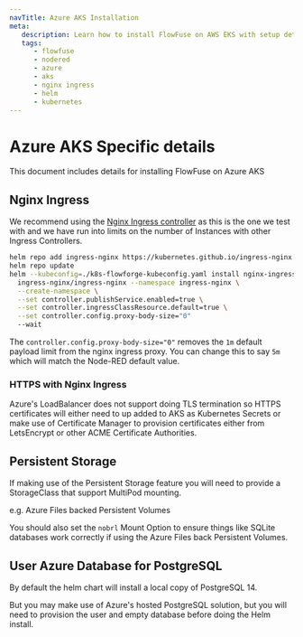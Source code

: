 ```yaml
---
navTitle: Azure AKS Installation
meta:
   description: Learn how to install FlowFuse on AWS EKS with setup details for EKS, Nginx Ingress, AWS SES, and RDS PostgreSQL integration.
   tags:
      - flowfuse
      - nodered
      - azure
      - aks
      - nginx ingress
      - helm
      - kubernetes
---
```


# Azure AKS Specific details

This document includes details for installing FlowFuse on Azure AKS

## Nginx Ingress

We recommend using the <a href="https://kubernetes.github.io/ingress-nginx/" target="_blank">Nginx Ingress controller</a> as this is the one we test with and we have run into limits on the number of Instances with other Ingress Controllers. 

```bash
helm repo add ingress-nginx https://kubernetes.github.io/ingress-nginx
helm repo update
helm --kubeconfig=./k8s-flowforge-kubeconfig.yaml install nginx-ingress \
  ingress-nginx/ingress-nginx --namespace ingress-nginx \
  --create-namespace \
  --set controller.publishService.enabled=true \
  --set controller.ingressClassResource.default=true \
  --set controller.config.proxy-body-size="0" 
  --wait

```

The `controller.config.proxy-body-size="0"` removes the `1m` default payload limit 
from the nginx ingress proxy. You can change this to say `5m` which will match the 
Node-RED default value.


### HTTPS with Nginx Ingress

Azure's LoadBalancer does not support doing TLS termination so HTTPS certificates will either need to up added to AKS as Kubernetes Secrets or make use of 
Certificate Manager to provision certificates either from LetsEncrypt or other ACME Certificate Authorities.

## Persistent Storage

If making use of the Persistent Storage feature you will need to provide a StorageClass that support MultiPod mounting.

e.g. Azure Files backed Persistent Volumes


You should also set the `nobrl` Mount Option to ensure things like SQLite databases work correctly if using the Azure Files back Persistent Volumes.

## User Azure Database for PostgreSQL

By default the helm chart will install a local copy of PostgreSQL 14.

But you may make use of Azure's hosted PostgreSQL solution, but you will need to provision the user and empty database before doing the Helm install.